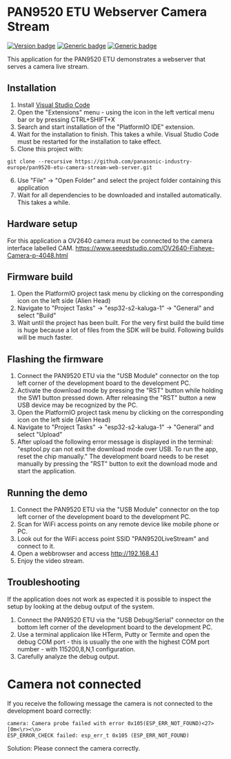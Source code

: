 # PAN9520 ETU Webserver Camera Stream
[![Version badge](https://img.shields.io/badge/Version-0.0.1-green.svg)]()
[![Generic badge](https://img.shields.io/badge/Made_with-VSCode_/_PlatformIO-orange.svg)]()
[![Generic badge](https://img.shields.io/badge/Target-PAN9520_ETU-blue.svg)]()

This application for the PAN9520 ETU demonstrates a webserver that serves a camera live stream.

## Installation
1. Install [Visual Studio Code](https://code.visualstudio.com/)
2. Open the "Extensions" menu - using the icon in the left vertical menu bar or by pressing CTRL+SHIFT+X
3. Search and start installation of the "PlatformIO IDE" extension. 
4. Wait for the installation to finish. This takes a while. Visual Studio Code must be restarted for the installation to take effect.
5. Clone this project with:
```
git clone --recursive https://github.com/panasonic-industry-europe/pan9520-etu-camera-stream-web-server.git
```
6. Use "File" -> "Open Folder" and select the project folder containing this application
7. Wait for all dependencies to be downloaded and installed automatically. This takes a while.

## Hardware setup
For this application a OV2640 camera must be connected to the camera interface labelled CAM.
https://www.seeedstudio.com/OV2640-Fisheye-Camera-p-4048.html

## Firmware build
1. Open the PlatformIO project task menu by clicking on the corresponding icon on the left side (Alien Head)
2. Navigate to "Project Tasks" -> "esp32-s2-kaluga-1" -> "General" and select "Build"
3. Wait until the project has been built. For the very first build the build time is huge because a lot of files from the SDK will be build. Following builds will be much faster.

## Flashing the firmware
1. Connect the PAN9520 ETU via the "USB Module" connector on the top left corner of the development board to the development PC.
2. Activate the download mode by pressing the "RST" button while holding the SW1 button pressed down. After releasing the "RST" button a new USB device may be recognized by the PC.
3. Open the PlatformIO project task menu by clicking on the corresponding icon on the left side (Alien Head)
4. Navigate to "Project Tasks" -> "esp32-s2-kaluga-1" -> "General" and select "Upload"
5. After upload the following error message is displayed in the terminal: "esptool.py can not exit the download mode over USB. To run the app, reset the chip manually." The development board needs to be reset manually by pressing the "RST" button to exit the download mode and start the application.

## Running the demo
1. Connect the PAN9520 ETU via the "USB Module" connector on the top left corner of the development board to the development PC.
2. Scan for WiFi access points on any remote device like mobile phone or PC.
3. Look out for the WiFi access point SSID "PAN9520LiveStream" and connect to it.
4. Open a webbrowser and access http://192.168.4.1 
5. Enjoy the video stream.

## Troubleshooting
If the application does not work as expected it is possible to inspect the setup by looking at the debug output of the system.

1. Connect the PAN9520 ETU via the "USB Debug/Serial" connector on the bottom left corner of the development board to the development PC.
2. Use a terminal applicaion like HTerm, Putty or Termite and open the debug COM port - this is usually the one with the highest COM port number - with 115200,8,N,1 configuration.
3. Carefully analyze the debug output.

# Camera not connected
If you receive the following message the camera is not connected to the development board correctly:
```
camera: Camera probe failed with error 0x105(ESP_ERR_NOT_FOUND)<27>[0m<\r><\n>
ESP_ERROR_CHECK failed: esp_err_t 0x105 (ESP_ERR_NOT_FOUND)
```
Solution: Please connect the camera correctly.
